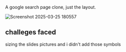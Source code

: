 A google search page clone, just the layout.

![Screenshot 2025-03-25 180557](https://github.com/user-attachments/assets/0138fce9-358d-46b1-9b7a-b28122e18a45)

## challeges faced
sizing the slides pictures
and i didn't add those symbols
